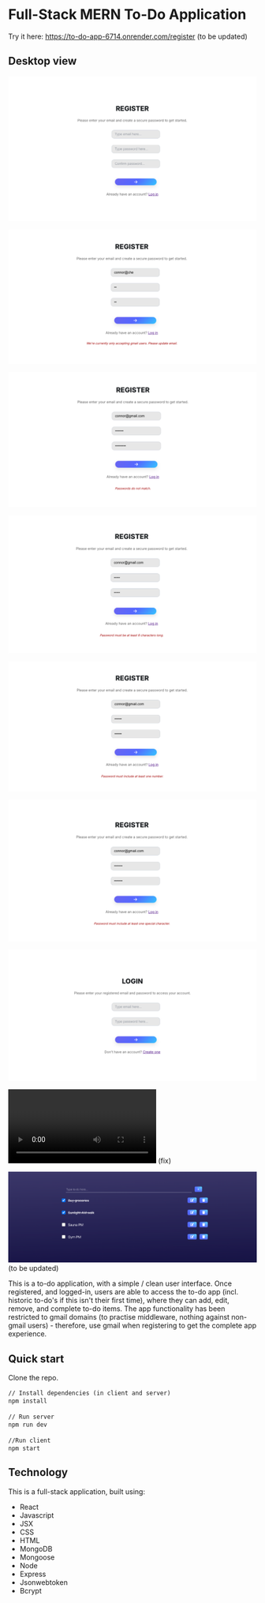 # Full-Stack MERN To-Do Application

Try it here: https://to-do-app-6714.onrender.com/register (to be updated)

## Desktop view

![Image showing registration flow](./images/updflow1.png)

![Image showing gmail validation](./images/gmailvalidation.png)

![Image showing password match validation](./images/passwordValidation1upd.png)

![Image showing password min char validation](./images/passwordValidation2.png)

![Image showing password one no validation](./images/passwordValidation3.png)

![Image showing password special char validation](./images/passwordValidation4.png)

![Image showing login flow](./images/updflow2.png)

![Improved UI on failure](./images/ui-failureimprovement.mov) (fix)

![Image showing to-do app](./images/flow3.png) (to be updated)

This is a to-do application, with a simple / clean user interface. Once registered, and logged-in, users are able to access the to-do app (incl. historic to-do's if this isn't their first time), where they can add, edit, remove, and complete to-do items. The app functionality has been restricted to gmail domains (to practise middleware, nothing against non-gmail users) - therefore, use gmail when registering to get the complete app experience.

## Quick start

Clone the repo.

```
// Install dependencies (in client and server)
npm install

// Run server
npm run dev

//Run client
npm start
```

## Technology

This is a full-stack application, built using:

- React
- Javascript
- JSX
- CSS
- HTML
- MongoDB
- Mongoose
- Node
- Express
- Jsonwebtoken
- Bcrypt
